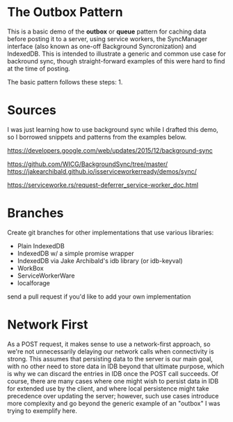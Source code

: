# The Outbox Pattern

This is a basic demo of the **outbox** or **queue** pattern for caching data before posting it to a server, using service workers, the SyncManager interface (also known as one-off Background Syncronization) and IndexedDB. This is intended to illustrate a generic and common use case for backround sync, though straight-forward examples of this were hard to find at the time of posting.

The basic pattern follows these steps:
1.

# Sources

I was just learning how to use background sync while I drafted this demo, so I borrowed snippets and patterns from the examples below.

https://developers.google.com/web/updates/2015/12/background-sync

https://github.com/WICG/BackgroundSync/tree/master/
https://jakearchibald.github.io/isserviceworkerready/demos/sync/

https://serviceworke.rs/request-deferrer_service-worker_doc.html


# Branches

Create git branches for other implementations that use various libraries:

- Plain IndexedDB
- IndexedDB w/ a simple promise wrapper
- IndexedDB via Jake Archibald's idb library (or idb-keyval)
- WorkBox
- ServiceWorkerWare
- localforage

send a pull request if you'd like to add your own implementation

# Network First

As a POST request, it makes sense to use a network-first approach, so we're not unnecessarily delaying our network calls when connectivity is strong. This assumes that persisting data to the server is our main goal, with no other need to store data in IDB beyond that ultimate purpose, which is why we can discard the entries in IDB once the POST call succeeds. Of course, there are many cases where one might wish to persist data in IDB for extended use by the client, and where local persistence might take precedence over updating the server; however, such use cases introduce more complexity and go beyond the generic example of an "outbox" I was trying to exemplify here.

